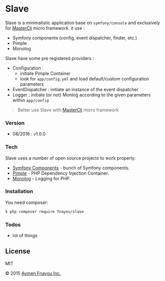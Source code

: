 # Slave

Slave is a minimalistic application base on `symfony/console` and exclusively for [MasterCli] micro framework. it use :

  - Symfony components (config, event dispatcher, finder, etc.)
  - Pimple
  - Monolog

Slave have some pre registered providers :

  - Configuration : 
    - initiate Pimple Container
    - look for `app/config.yml` and load default/custom configuration parameters
  - EventDispatcher : initiate an instance of the event dispatcher
  - Logger : initiate (or not) Monlog according to the given parameters within `app/config`

> Better use Slave with [MasterCli] micro framework

### Version
  - 08/2016 : v1.0.0

### Tech

Slave uses a number of open source projects to work properly:

* [Symfony Components] - bunch of Symfony components.
* [Pimple] - PHP Dependency Injection Container.
* [Monolog] - Logging for PHP.

### Installation

You need composer:

```sh
$ php composer require fnayou/slave
```

### Todos

 - lot of things

License
----

MIT


© 2015 [Aymen Fnayou Inc.]


   [Aymen Fnayou Inc.]: <https://aymen-fnayou.com>
   [MasterCli]: <https://gitlab.com/u/fnayou>
   [Symfony Components]: <http://symfony.com/fr/components>
   [Pimple]: <http://pimple.sensiolabs.org/>
   [Monolog]: <https://github.com/Seldaek/monolog>
